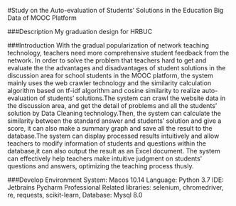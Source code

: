#Study on the Auto-evaluation of Students’ Solutions in the Education Big Data of MOOC Platform

###Description
My graduation design for HRBUC

###Introduction
With the gradual popularization of network teaching technology, teachers need  more comprehensive student feedback from the network. In order to solve the problem that teachers hard to get and evaluate the the advantages and disadvantages of student solutions in the discussion area for school students in the MOOC platform, the system mainly uses the web crawler technology and the similarity calculation algorithm based on tf-idf algorithm and cosine similarity to realize auto-evaluation of students’ solutions.The system can crawl the website data in the discussion area, and get the detail of problems and all the students’ solution by Data Cleaning technology.Then, the system can calculate the similarity between the standard answer and students’ solution and give a score, it can also make a summary graph and save all the result to the database.The system can display processed results intuitively and allow teachers to modify information of students and questions within the database,it can also output the result as an Excel document. The system can effectively help teachers make intuitive judgment on students' questions and answers, optimizing the teaching process thusly.

###Develop Environment
System: Macos 10.14
Language: Python 3.7
IDE: Jetbrains Pycharm Professional 
Related libraries: selenium, chromedriver, re, requests, scikit-learn, 
Database: Mysql 8.0
